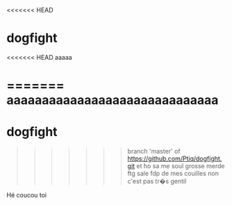 <<<<<<< HEAD
# dogfight
<<<<<<< HEAD
aaaaa

=======
aaaaaaaaaaaaaaaaaaaaaaaaaaaaaa
=======
# dogfight
>>>>>>> branch 'master' of https://github.com/Ptiq/dogfight.git
et ho sa me soul
grosse merde
ftg sale fdp de mes couilles
non c'est pas tr�s gentil 

Hé coucou toi

